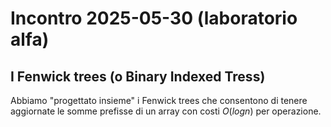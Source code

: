 # Incontro 2025-05-30 (laboratorio alfa)

## I Fenwick trees (o Binary Indexed Tress)

Abbiamo "progettato insieme" i Fenwick trees che consentono di tenere aggiornate le somme prefisse di un array con costi $O(log n)$ per operazione.
